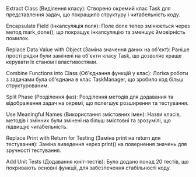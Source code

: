 Extract Class (Виділення класу): Створено окремий клас Task для представлення задач, що покращило структуру і читабельність коду.

Encapsulate Field (Інкапсуляція поля): Поле done тепер змінюється через метод mark_done(), що покращує інкапсуляцію та зменшує ймовірність помилок.

Replace Data Value with Object (Заміна значення даних на об'єкт): Раніше прості рядки були замінені на об'єкти класу Task, що дозволяє краще керувати їх станом і властивостями.

Combine Functions into Class (Об'єднання функцій у клас): Логіка роботи з задачами була об'єднана в клас TaskManager, що зробило код більш структурованим.

Split Phase (Розділення фаз): Розділення методів для додавання та відображення задач на окремі, що полегшує розширення та тестування.

Use Meaningful Names (Використання змістовних імен): Назви класів, методів і змінних були змінені на більш змістовні та зрозумілі, що підвищує читабельність.

Replace Print with Return for Testing (Заміна print на return для тестування): Заміна виведення через print() на повернення значень для зручності тестування.

Add Unit Tests (Додавання юніт-тестів): Було додано понад 20 тестів, що покривають основні функції, для забезпечення стабільності коду.